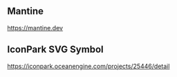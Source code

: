 ## Mantine

https://mantine.dev

## IconPark SVG Symbol

https://iconpark.oceanengine.com/projects/25446/detail
